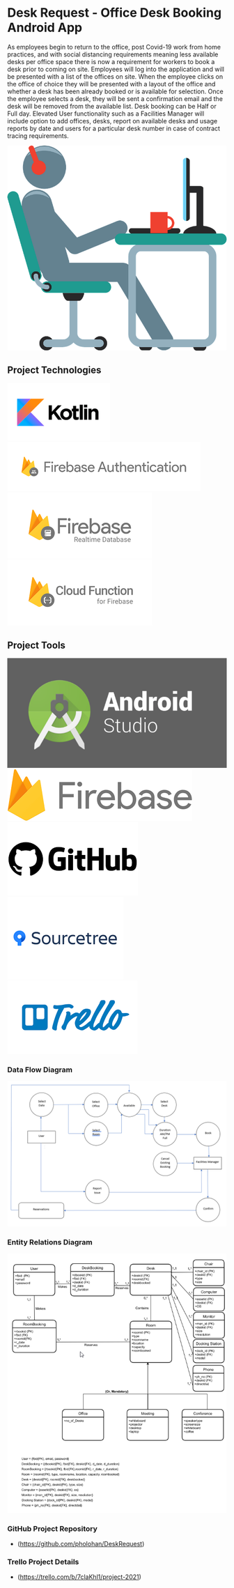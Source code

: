 # Desk Request - Office Desk Booking Android App

As employees begin to return to the office, post Covid-19 work from home practices, and with social distancing requirements meaning less available desks per office space there is now a requirement for workers to book a desk prior to coming on site. Employees will log into the application and will be presented with a list of the offices on site. When the employee clicks on the office of choice they will be presented with a layout of the office and whether a desk has been already booked or is available for selection. Once the employee selects a desk, they will be sent a confirmation email and the desk will be removed from the available list. Desk booking can be Half or Full day. Elevated User functionality such as a Facilities Manager will include option to add offices, desks, report on available desks and usage reports by date and users for a particular desk number in case of contract tracing requirements.


![alt text](DeskClipArt.png "Logo")

## Project Technologies

  ![alt text](kotlin-logo.png "Kotlin Programming Language")  
  ![alt text](firebaseauth.png "Firebase Authentication")  
  ![alt text](firebaserealtime.png "Firebase Realtime Database")  
  ![alt text](firebasefunctions.png "Firebase Cloud Functions")  

## Project Tools
  ![alt text](android-studio-logo.png "Android Studio")  
  ![alt text](firebase.png "Google Firebase")  
  ![alt text](githublogo.png "Github")  
  ![alt text](sourcetree.png "SourceTree")  
  ![alt text](trello.png "Trello")  

### Data Flow Diagram

![alt text](Level2DataFlowDiagramUser.png "Data Flow Diagram")

### Entity Relations Diagram

![alt text](ERDiagram.png "Entity Relations Diagram")

### GitHub Project Repository
- (https://github.com/pholohan/DeskRequest)

### Trello Project Details

- (https://trello.com/b/7claKhl1/project-2021)



